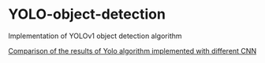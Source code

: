 # YOLO-object-detection
Implementation of YOLOv1 object detection algorithm

[Comparison of the results of Yolo algorithm
implemented with different CNN](VCS_report.pdf)
